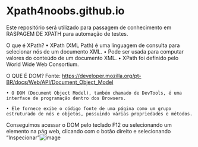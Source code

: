 # Xpath4noobs.github.io
Este repositório será utilizado para passagem de conhecimento em RASPAGEM DE XPATH para automação de testes.

O que é XPath?
	• XPath (XML Path) é uma linguagem de consulta para selecionar nós de um documento XML. 
	• Pode ser usada para computar valores do conteúdo de um documento XML. 
	• XPath foi definido pelo World Wide Web Consortium.


O QUE É DOM?
Fonte: https://developer.mozilla.org/pt-BR/docs/Web/API/Document_Object_Model

	• O DOM (Document Object Model), também chamado de DevTools, é uma interface de programação dentro dos Browsers.
	
	• Ele fornece exibe o código fonte de uma página como um grupo estruturado de nós e objetos, possuindo várias propriedades e métodos. 
	
Conseguimos acessar o DOM pelo teclado F12 ou selecionando um elemento na pág web, clicando com o botão direito e selecionando “Inspecionar”![image](https://user-images.githubusercontent.com/86085900/201826891-c9a898a4-d1b0-4f59-8b33-d49b7007f33c.png)
